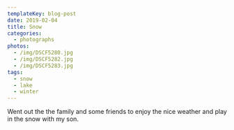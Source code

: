 ```yaml
---
templateKey: blog-post
date: 2019-02-04
title: Snow
categories:
  - photographs
photos:
  - /img/DSCF5280.jpg
  - /img/DSCF5282.jpg
  - /img/DSCF5283.jpg
tags:
  - snow
  - lake
  - winter
---
```


Went out the the family and some friends to enjoy the nice weather and play in the snow with my son.
